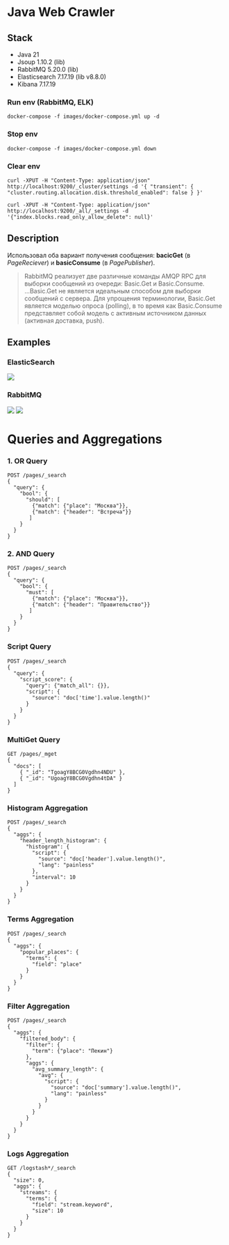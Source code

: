 # Java Web Crawler

## Stack

- Java 21
- Jsoup 1.10.2 (lib)
- RabbitMQ 5.20.0 (lib)
- Elasticsearch 7.17.19 (lib v8.8.0)
- Kibana 7.17.19

### Run env (RabbitMQ, ELK)
```shell
docker-compose -f images/docker-compose.yml up -d
```

### Stop env 
```shell
docker-compose -f images/docker-compose.yml down
```

### Clear env
```shell
curl -XPUT -H "Content-Type: application/json" http://localhost:9200/_cluster/settings -d '{ "transient": { "cluster.routing.allocation.disk.threshold_enabled": false } }'
```

```shell
curl -XPUT -H "Content-Type: application/json" http://localhost:9200/_all/_settings -d '{"index.blocks.read_only_allow_delete": null}'
```
## Description
Использовал оба вариант получения сообщения: **bacicGet** (в *PageReciever*) и **basicConsume** (в *PagePublisher*). 
>RabbitMQ реализует две различные команды AMQP RPC для выборки сообщений из очереди: Basic.Get и Basic.Consume. ...Basic.Get не является идеальным способом для выборки сообщений с сервера. Для упрощения терминологии, Basic.Get является моделью опроса (polling), в то время как Basic.Consume представляет собой модель с активным источником данных (активная доставка, push).


## Examples

### ElasticSearch
![](https://github.com/pvelp/JavaWebCrawler/blob/main/pics/el.png?raw=true)

### RabbitMQ
![](https://github.com/pvelp/JavaWebCrawler/blob/main/pics/rq1.png?raw=true)
![](https://github.com/pvelp/JavaWebCrawler/blob/main/pics/rq2.png?raw=true)


# Queries and Aggregations
### 1. OR Query
```
POST /pages/_search
{
  "query": {
    "bool": {
      "should": [
        {"match": {"place": "Москва"}},
        {"match": {"header": "Встреча"}}
       ]
    }
  }
}
```

### 2. AND Query
```
POST /pages/_search
{
  "query": {
    "bool": {
      "must": [
        {"match": {"place": "Москва"}},
        {"match": {"header": "Правительство"}}
       ]
    }
  }
}
```

### Script Query
```
POST /pages/_search
{
  "query": {
    "script_score": {
      "query": {"match_all": {}},
      "script": {
        "source": "doc['time'].value.length()"
      }
    }
  }
}
```

### MultiGet Query
```
GET /pages/_mget
{
  "docs": [
    { "_id": "TgoagY8BCG0Vgdhn4NDU" },
    { "_id": "UgoagY8BCG0Vgdhn4tDA" }
  ]
}
```

### Histogram Aggregation
```
POST /pages/_search
{
  "aggs": {
    "header_length_histogram": {
      "histogram": {
        "script": {
          "source": "doc['header'].value.length()",
          "lang": "painless"
        },
        "interval": 10
      }
    }
  }
}
```

### Terms Aggregation
```
POST /pages/_search
{
  "aggs": {
    "popular_places": {
      "terms": {
        "field": "place"
      }
    }
  }
}
```

### Filter Aggregation
```
POST /pages/_search
{
  "aggs": {
    "filtered_body": {
      "filter": {
        "term": {"place": "Пекин"}
      },
      "aggs": {
        "avg_summary_length": {
          "avg": {
            "script": {
              "source": "doc['summary'].value.length()",
              "lang": "painless"
            }
          }
        }
      }
    }
  }
}
```

### Logs Aggregation
```
GET /logstash*/_search
{
  "size": 0, 
  "aggs": {
    "streams": {
      "terms": {
        "field": "stream.keyword",
        "size": 10
      }
    }
  }
}
```